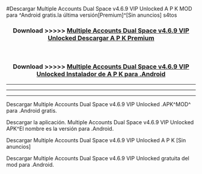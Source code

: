 #Descargar Multiple Accounts Dual Space v4.6.9 VIP Unlocked  A P K MOD para ^Android gratis.la última versión[Premium]^[Sin anuncios] s4tos



<div align="center">
<h3>Download >>>>> <a href="https://es-web.web.app/?es= ${title}">Multiple Accounts Dual Space v4.6.9 VIP Unlocked  Descargar A P K Premium</a></h3><br>

<h3>Download >>>>> <a href="https://es-web.web.app/?es= ${title}">Multiple Accounts Dual Space v4.6.9 VIP Unlocked  Instalador de A P K para .Android</a></h3>
</div>


----------------------------------------------------------

----------------------------------------------------------

----------------------------------------------------------

Descargar Multiple Accounts Dual Space v4.6.9 VIP Unlocked  .APK^MOD^ para .Android gratis.

Descargar la aplicación. Multiple Accounts Dual Space v4.6.9 VIP Unlocked  APK^El nombre es la versión para .Android.

Descargar Multiple Accounts Dual Space v4.6.9 VIP Unlocked  A P K [Sin anuncios]

Descargar Multiple Accounts Dual Space v4.6.9 VIP Unlocked  gratuita del mod para .Android.